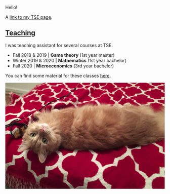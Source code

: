 Hello!

A [link to my TSE page](https://www.tse-fr.eu/fr/people/antoine-jacquet).



## [Teaching](pages/teaching.html)

I was teaching assistant for several courses at TSE.

- Fall 2018 & 2019 \| **Game theory** (1st year master)
- Winter 2019 & 2020 \| **Mathematics** (1st year bachelor)
- Fall 2020 \| **Microeconomics** (3rd year bachelor)

You can find some material for these classes [here](pages/teaching.html).

![Bidoo](assets/images/bids.png)
